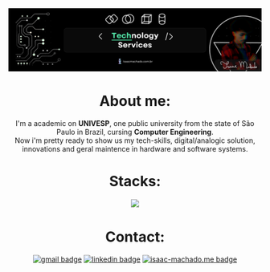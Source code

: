 <div align="center">
<img alt="wallpaper" src="assets/Isaac_Wallpaper.png">
<h1>About me: </h1>

I'm a academic on **UNIVESP**, one public university from the state of São Paulo in Brazil, cursing **Computer Engineering**.  
Now i'm pretty ready to show us my tech-skills, digital/analogic solution, innovations and geral maintence in hardware and software systems.

</div>

<div align="center">
  <h1>Stacks:</h1>
  <a href="https://skillicons.dev">
    <img src="https://skillicons.dev/icons?i=python,java,js,html,css,bootstrap,react,nodejs,npm,mongodb,postgres,mysql,robloxstudio,cloudflare,postman,cypress,spring,git,github,githubactions,bitbucket,docker,figma,ps,pr&perline=10" />
  </a>
</div>

<div align="center">
  
<h1>Contact:</h1>
  <a href="mailto:isaacmachado.profissional@gmail.com">
  <img src="https://img.shields.io/static/v1?message=Gmail&logo=gmail&label=&color=D14836&logoColor=white&labelColor=&style=for-the-badge" height="35" alt="gmail badge"/></a>

  <a href="https://www.linkedin.com/in/isaac-machado-profissional/?originalSubdomain=br">
  <img src="https://img.shields.io/static/v1?message=LinkedIn&logo=linkedin&label=&color=0077B5&logoColor=white&labelColor=&style=for-the-badge" height="35" alt="linkedin badge"/></a>

  <a href="https://www.isaac-machado.me/">
  <img src="https://img.shields.io/badge/-Isaac%20Machado-FFFFFF?logo=https://raw.githubusercontent.com/Isaac-Machado-Profissional/Isaac-Portfolio/refs/heads/main/Logo.ico&label=&color=642EFE&logoColor=white&labelColor=&style=for-the-badge" height="35" alt="isaac-machado.me badge"/></a>

</div>
